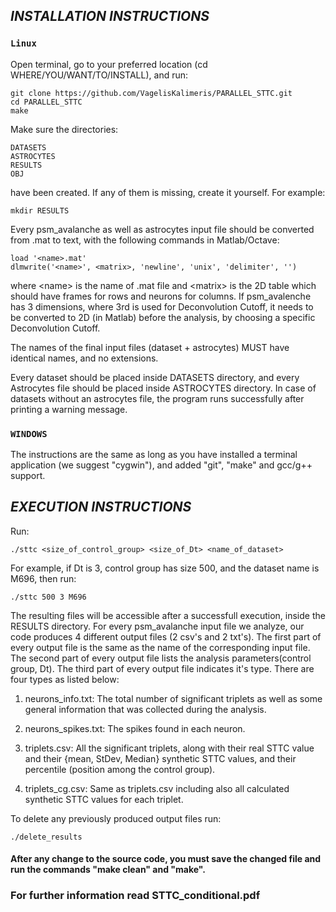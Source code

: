 ## *INSTALLATION INSTRUCTIONS*

### `Linux`

Open terminal, go to your preferred location (cd WHERE/YOU/WANT/TO/INSTALL), and run:

    git clone https://github.com/VagelisKalimeris/PARALLEL_STTC.git
    cd PARALLEL_STTC
    make

Make sure the directories:

    DATASETS
    ASTROCYTES
    RESULTS
    OBJ
have been created. If any of them is missing, create it yourself. For example:

    mkdir RESULTS

Every psm_avalanche as well as astrocytes input file should be converted from .mat to text, with the following commands in Matlab/Octave:

    load '<name>.mat'
    dlmwrite('<name>', <matrix>, 'newline', 'unix', 'delimiter', '')
where \<name\> is the name of .mat file and \<matrix\> is the 2D table which should have frames for rows and neurons for columns.
If psm_avalenche has 3 dimensions, where 3rd is used for Deconvolution Cutoff, it needs to be converted to 2D (in Matlab) before the analysis, by choosing a specific Deconvolution Cutoff.

The names of the final input files (dataset + astrocytes) MUST have identical names, and no extensions.

Every dataset should be placed inside DATASETS directory, and every Astrocytes file should be placed inside ASTROCYTES directory.
In case of datasets without an astrocytes file, the program runs successfully after printing a warning message.

### `WINDOWS`

The instructions are the same as long as you have installed a terminal application (we suggest "cygwin"), and added "git", "make" and gcc/g++ support.

## *EXECUTION INSTRUCTIONS*

Run:

    ./sttc <size_of_control_group> <size_of_Dt> <name_of_dataset>
    
For example, if Dt is 3, control group has size 500, and the dataset name is M696, then run:
    
    ./sttc 500 3 M696

The resulting files will be accessible after a successfull execution, inside the RESULTS directory. 
For every psm_avalanche input file we analyze, our code produces 4 different output files (2 csv's and 2 txt's).
The first part of every output file is the same as the name of the corresponding input file.
The second part of every output file lists the analysis parameters(control group, Dt).
The third part of every output file indicates it's type.
There are four types as listed below:

1. neurons_info.txt: The total number of significant triplets as well as some general information that was collected during the analysis.

2. neurons_spikes.txt: The spikes found in each neuron.

3. triplets.csv: All the significant triplets, along with their real STTC value and their {mean, StDev, Median} synthetic STTC values, and their percentile (position among the control group).

4. triplets_cg.csv: Same as triplets.csv including also all calculated synthetic STTC values for each triplet.

To delete any previously produced output files run:

    ./delete_results 

#### After any change to the source code, you must save the changed file and run the commands "make clean" and "make".

### For further information read STTC_conditional.pdf
